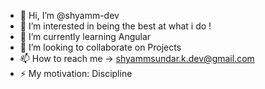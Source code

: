 - 👋 Hi, I’m @shyamm-dev
- 👀 I’m interested in being the best at what i do !
- 🌱 I’m currently learning Angular
- 💞️ I’m looking to collaborate on Projects
- 📫 How to reach me -> shyammsundar.k.dev@gmail.com
- ⚡ My motivation: Discipline

<!---
shyamm-dev/shyamm-dev is a ✨ special ✨ repository because its `README.md` (this file) appears on your GitHub profile.
You can click the Preview link to take a look at your changes.
--->
